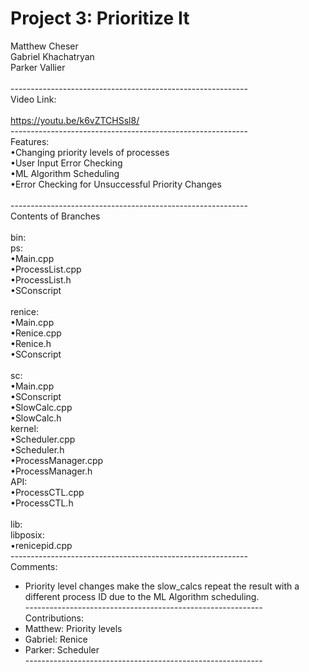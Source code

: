 # Project 3: Prioritize It <br />
Matthew Cheser<br />
Gabriel Khachatryan<br />
Parker Vallier<br />
<br />
-----------------------------------------------------------<br />
Video Link:<br />
<br />
https://youtu.be/k6vZTCHSsl8/<br />
-----------------------------------------------------------<br />
Features:<br />
•Changing priority levels of processes<br />
•User Input Error Checking<br />
•ML Algorithm Scheduling<br />
•Error Checking for Unsuccessful Priority Changes<br />
<br />
-----------------------------------------------------------<br />
Contents of Branches<br />
<br />
bin:<br />
	ps:<br />
•Main.cpp<br />
•ProcessList.cpp<br />
•ProcessList.h<br />
•SConscript<br />
<br />
renice:<br />
•Main.cpp<br />
•Renice.cpp<br />
•Renice.h<br />
•SConscript<br />
<br />
	sc: <br />
•Main.cpp<br />
•SConscript<br />
•SlowCalc.cpp<br />
•SlowCalc.h<br />
kernel:<br />
•Scheduler.cpp<br />
•Scheduler.h<br />
•ProcessManager.cpp<br />
•ProcessManager.h<br />
API:<br />
•ProcessCTL.cpp<br />
•ProcessCTL.h<br />
<br />
lib:<br />
	libposix:<br />
•renicepid.cpp<br />
-----------------------------------------------------------<br />
Comments:<br />
- Priority level changes make the slow_calcs repeat the result with a different process ID due to the ML Algorithm scheduling.<br />
-----------------------------------------------------------<br />
Contributions: <br />
- Matthew: Priority levels<br />
- Gabriel: Renice<br />
- Parker: Scheduler<br />
-----------------------------------------------------------<br />
